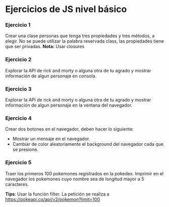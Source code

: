 # Ejercicios de JS nivel básico

### Ejercicio 1
Crear una clase personas que tenga  tres propiedades y tres métodos, a elegir.
No se puede utilizar la palabra reservada class, las propiedades tiene que ser privadas.
**Nota:** Usar closures

### Ejercicio 2
Explorar la API de rick and morty o alguna otra de tu agrado y mostrar información de algun personaje en consola.

### Ejercicio 3
Explorar la API de rick and morty o alguna otra de tu agrado y mostrar información de algun personaje en la ventana del navegador.

### Ejercicio 4
Crear dos botones en el navegador, deben hacer lo siguiente:
- Mostrar un mensaje en el navegador.
- Cambiar de color aleatoriamente el background del navegador cada que se presione.

### Ejercicio 5
Traer los primeros 100 pokemones registrados en la pokedex.
Imprimir en el navegador los pokemones cuyo nombre sea de longitud mayor a 5 caracteres.

**Tips**: Usar la función filter. La petición se realiza a https://pokeapi.co/api/v2/pokemon?limit=100